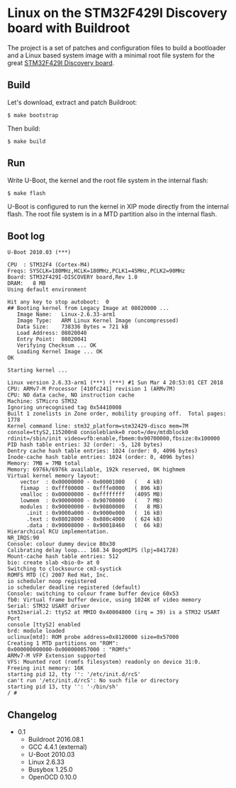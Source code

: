 Linux on the STM32F429I Discovery board with Buildroot
======================================================

The project is a set of patches and configuration files to build a bootloader and a Linux based system image with a minimal root file system for the great [STM32F429I Discovery board](http://www.st.com/en/evaluation-tools/32f429idiscovery.html).

Build
-----

Let's download, extract and patch Buildroot:

`$ make bootstrap`


Then build:

`$ make build`


Run
---

Write U-Boot, the kernel and the root file system in the internal flash:

`$ make flash`

U-Boot is configured to run the kernel in XIP mode directly from the internal flash. The root file system is in a MTD partition also in the internal flash.

Boot log
--------

```
U-Boot 2010.03 (***)

CPU  : STM32F4 (Cortex-M4)
Freqs: SYSCLK=180MHz,HCLK=180MHz,PCLK1=45MHz,PCLK2=90MHz
Board: STM32F429I-DISCOVERY board,Rev 1.0
DRAM:   8 MB
Using default environment

Hit any key to stop autoboot:  0 
## Booting kernel from Legacy Image at 08020000 ...
   Image Name:   Linux-2.6.33-arm1
   Image Type:   ARM Linux Kernel Image (uncompressed)
   Data Size:    738336 Bytes = 721 kB
   Load Address: 08020040
   Entry Point:  08020041
   Verifying Checksum ... OK
   Loading Kernel Image ... OK
OK

Starting kernel ...

Linux version 2.6.33-arm1 (***) (***) #1 Sun Mar 4 20:53:01 CET 2018
CPU: ARMv7-M Processor [410fc241] revision 1 (ARMv7M)
CPU: NO data cache, NO instruction cache
Machine: STMicro STM32
Ignoring unrecognised tag 0x54410008
Built 1 zonelists in Zone order, mobility grouping off.  Total pages: 1778
Kernel command line: stm32_platform=stm32429-disco mem=7M console=ttyS2,115200n8 consoleblank=0 root=/dev/mtdblock0 rdinit=/sbin/init video=vfb:enable,fbmem:0x90700000,fbsize:0x100000
PID hash table entries: 32 (order: -5, 128 bytes)
Dentry cache hash table entries: 1024 (order: 0, 4096 bytes)
Inode-cache hash table entries: 1024 (order: 0, 4096 bytes)
Memory: 7MB = 7MB total
Memory: 6976k/6976k available, 192k reserved, 0K highmem
Virtual kernel memory layout:
    vector  : 0x00000000 - 0x00001000   (   4 kB)
    fixmap  : 0xfff00000 - 0xfffe0000   ( 896 kB)
    vmalloc : 0x00000000 - 0xffffffff   (4095 MB)
    lowmem  : 0x90000000 - 0x90700000   (   7 MB)
    modules : 0x90000000 - 0x90800000   (   8 MB)
      .init : 0x9000a000 - 0x9000e000   (  16 kB)
      .text : 0x08028000 - 0x080c4000   ( 624 kB)
      .data : 0x90008000 - 0x90018460   (  66 kB)
Hierarchical RCU implementation.
NR_IRQS:90
Console: colour dummy device 80x30
Calibrating delay loop... 168.34 BogoMIPS (lpj=841728)
Mount-cache hash table entries: 512
bio: create slab <bio-0> at 0
Switching to clocksource cm3-systick
ROMFS MTD (C) 2007 Red Hat, Inc.
io scheduler noop registered
io scheduler deadline registered (default)
Console: switching to colour frame buffer device 60x53
fb0: Virtual frame buffer device, using 1024K of video memory
Serial: STM32 USART driver
stm32serial.2: ttyS2 at MMIO 0x40004800 (irq = 39) is a STM32 USART Port
console [ttyS2] enabled
brd: module loaded
uclinux[mtd]: ROM probe address=0x8120000 size=0x57000
Creating 1 MTD partitions on "ROM":
0x000000000000-0x000000057000 : "ROMfs"
ARMv7-M VFP Extension supported
VFS: Mounted root (romfs filesystem) readonly on device 31:0.
Freeing init memory: 16K
starting pid 12, tty '': '/etc/init.d/rcS'
can't run '/etc/init.d/rcS': No such file or directory
starting pid 13, tty '': '-/bin/sh'
/ #
```

Changelog
---------

* 0.1
  * Buildroot 2016.08.1
  * GCC 4.4.1 (external)
  * U-Boot 2010.03
  * Linux 2.6.33
  * Busybox 1.25.0
  * OpenOCD 0.10.0
